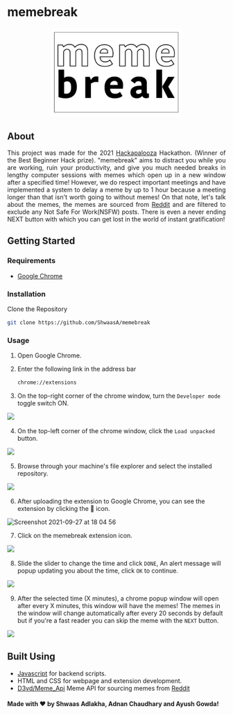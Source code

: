 # memebreak
<p align = "center">
  <img src="https://github.com/ShwaasA/memebreak/blob/main/master.png"/ width="300px" height="auto">
</p>

## About 
<p align ="justify">
  This project was made for the 2021 <a href="https://hackapalooza.dev" target="_blank">Hackapalooza</a> Hackathon. (Winner of the Best Beginner Hack prize).   
"memebreak" aims to distract you while you are working, ruin your productivity, and give you much needed breaks in lengthy computer sessions with memes which open up in a new window after a specified time! However, we do respect important meetings and have implemented a system to delay a meme by up to 1 hour because a meeting longer than that isn't worth going to without memes! On that note, let's talk about the memes, the memes are sourced from <a href="https://reddit.com">Reddit</a> and are filtered to exclude any Not Safe For Work(NSFW) posts. There is even a never ending NEXT button with which you can get lost in the world of instant gratification!
</p>

## Getting Started 

### Requirements

- <a href="https://www.google.com/chrome/">Google Chrome</a>

### Installation
Clone the Repository
   ```sh
   git clone https://github.com/ShwaasA/memebreak
   ```
### Usage
1. Open Google Chrome.
2. Enter the following link in the address bar
   ```sh
   chrome://extensions
   ```

3. On the top-right corner of the chrome window, turn the `Developer mode` toggle switch ON.

![](https://user-images.githubusercontent.com/90902223/134905543-845ca311-2a0d-4d37-be67-80015b445c1c.png)

4. On the top-left corner of the chrome window, click the `Load unpacked` button.

![](https://user-images.githubusercontent.com/90902223/134905834-ac2efb34-4abc-40c8-bc0e-ad8044012ea4.png)

5. Browse through your machine's file explorer and select the installed repository.

<img src="https://user-images.githubusercontent.com/90902223/134907889-30b61982-0885-4b10-a523-39c6158d26d0.png" width="400px" height="auto"/>

6. After uploading the extension to Google Chrome, you can see the extension by clicking the 🧩 icon. <!-- ![Screenshot 2021-09-27 at 18 07 01](https://user-images.githubusercontent.com/90902223/134909403-9f0a2f6d-4012-428f-8f1a-875e79aff034.png) -->

![Screenshot 2021-09-27 at 18 04 56](https://user-images.githubusercontent.com/90902223/134909501-7c00a46a-0ffe-4016-afa9-5e20db529bd5.png)

7. Click on the memebreak extension icon.

<img src="https://user-images.githubusercontent.com/90902223/134909958-161adfe6-2d4a-4338-ac42-6ecd267934bc.png" width="400px" height="auto"/>

8. Slide the slider to change the time and click `DONE`, An alert message will popup updating you about the time, click `OK` to continue.

<img src="https://user-images.githubusercontent.com/90902223/134910747-c51c7fed-aaf0-4ae0-af9b-b1fbea183545.png" width="500px" height="auto"/>

9. After the selected time (X minutes), a chrome popup window will open after every X minutes, this window will have the memes! The memes in the window will change automatically after every 20 seconds by default but if you're a fast reader you can skip the meme with the `NEXT` button.

<img src="https://user-images.githubusercontent.com/90902223/134912026-28740e17-0e8f-43d4-be92-fe24a9ca1b3a.png"/>

## Built Using
- <a href="https://www.javascript.com">Javascript</a> for backend scripts.
- HTML and CSS for webpage and extension development.
- <a href="https://github.com/D3vd/Meme_Api">D3vd/Meme_Api</a> Meme API for sourcing memes from <a href="https://reddit.com">Reddit</a>

#### Made with ❤️ by Shwaas Adlakha, Adnan Chaudhary and Ayush Gowda!
